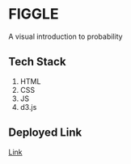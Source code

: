 
# FIGGLE

A visual introduction to probability

## Tech Stack

1. HTML 
2. CSS
3. JS
4. d3.js

## Deployed Link

[Link](https://learning-app-2024.netlify.app/)
